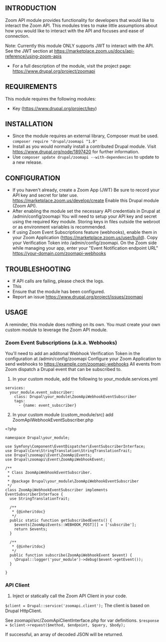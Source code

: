 INTRODUCTION
------------

Zoom API module provides functionality for developers that would like to
interact the Zoom API. This modules tries to make little assumptions about how
you would like to interact with the API and focuses and ease of connection.

Note: Currently this module ONLY supports JWT to interact with the API. See the
JWT section at https://marketplace.zoom.us/docs/api-reference/using-zoom-apis

 * For a full description of the module, visit the project page:
   https://www.drupal.org/project/zoomapi

REQUIREMENTS
------------

This module requires the following modules:

 * Key (https://www.drupal.org/project/key)

INSTALLATION
------------
 * Since the module requires an external library, Composer must be used.
   `composer require "drupal/zoomapi ^1.0"`
 * Install as you would normally install a contributed Drupal module. Visit
   https://www.drupal.org/node/1897420 for further information.
 * Use ```composer update drupal/zoomapi --with-dependencies```
   to update to a new release.

CONFIGURATION
-------------

 * If you haven't already, create a Zoom App (JWT) Be sure to record your API
   key and secret for later use. https://marketplace.zoom.us/develop/create
Enable this Drupal module (Zoom API).
 * After enabling the module set the necessary API credentials in Drupal at
   /admin/config/zoomapi You will need to setup your API key and secret using
   the required Key module. Storing keys in files outside the webroot or as
   environment variables is recommended.
 * If using Zoom Event Subscriptions feature (webhooks), enable them in your
   Zoom Application (https://marketplace.zoom.us/user/build). Copy your
  Verification Token into /admin/config/zoomapi. On the Zoom side while
  managing your app, enter your "Event Notification endpoint URL"
  https://your-domain.com/zoomapi-webhooks

TROUBLESHOOTING
---------------

 * If API calls are failing, please check the logs.
 * This
 * Ensure that the module has been configured.
 * Report an issue https://www.drupal.org/project/issues/zoomapi

USAGE
---------------

A reminder, this module does nothing on its own. You must create your own
custom module to leverage the Zoom API module.

### Zoom Event Subscriptions (a.k.a. Webhooks)
You'll need to add an additonal Webhook Verification Token in the configuration
at /admin/config/zoomapi
Configure your Zoom Application to send webhooks to
https://example.com/zoomapi-webhooks
All events from Zoom dispatch a Drupal event that can be subscribed to.

1. In your custom module, add the following to your_module.services.yml

```
services:
  your_module.event_subscriber:
    class: Drupal\your_module\ZoomApiWebhookEventSubscriber
    tags:
      - {name: event_subscriber}
```

2. In your custom module (custom_module/src) add
ZoomApiWebhookEventSubscriber.php

```
<?php

namespace Drupal\your_module;

use Symfony\Component\EventDispatcher\EventSubscriberInterface;
use Drupal\Core\StringTranslation\StringTranslationTrait;
use Drupal\zoomapi\Event\ZoomApiEvents;
use Drupal\zoomapi\Event\ZoomApiWebhookEvent;

/**
 * Class ZoomApiWebhookEventSubscriber.
 *
 * @package Drupal\your_module\ZoomApiWebhookEventSubscriber
 */
class ZoomApiWebhookEventSubscriber implements EventSubscriberInterface {
  use StringTranslationTrait;

  /**
   * {@inheritdoc}
   */
  public static function getSubscribedEvents() {
    $events[ZoomApiEvents::WEBHOOK_POST][] = ['subscribe'];
    return $events;
  }

  /**
   * {@inheritdoc}
   */
  public function subscribe(ZoomApiWebhookEvent $event) {
    \Drupal::logger('your_module')->debug($event->getEvent());
  }

}
```

### API Client

1. Inject or statically call the Zoom API Client in your code.

`$client = Drupal::service('zoomapi.client');`
The client is based on Drupal HttpClient.

See zoomapi/src/ZoomApiClientInterface.php for var definitions.
`$response = $client->request($method, $endpoint, $query, $body);`

If successful, an array of decoded JSON will be returned.
